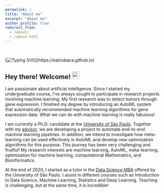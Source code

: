 ```yaml
---
permalink: /
title: "About me"
excerpt: "About me"
author_profile: true
redirect_from: 
  - /about/
  - /about.html
---
```

<br>

[![Typing SVG](https://readme-typing-svg.herokuapp.com?color=011B56&size=30&width=500&height=100&lines=Hello!;Ol%C3%A1!;%C2%A1Hola!;Ciao!;Salut!;Kia+ora!;%E3%82%84%E3%81%82;%E4%BD%A0%E5%A5%BD;Nice+to+meet+you!)](https://ealcobaca.github.io)

Hey there! Welcome! <img src="https://media.giphy.com/media/hvRJCLFzcasrR4ia7z/giphy.gif" width="25px">
-------------------

I am passionate about artificial intelligence. Since I started my undergraduate course, I've always sought to participate in research projects involving machine learning. My first research was to detect tumors through gene expression. I finished my degree by introducing an AutoML system that automatically recommended machine learning algorithms for gene expression data. What we can do with machine learning is really fabulous!

I am currently a Ph.D. candidate at the [University of São Paulo](https://www.icmc.usp.br/). Together with my [advisor](https://www.icmc.usp.br/pessoas/andre), we are developing a project to automate end-to-end machine learning pipelines. In addition, we intend to investigate how meta-learning can be used effectively in AutoML and develop new optimization algorithms for this purpose. This journey has been very challenging and fruitful! My research interests are machine learning, AutoML, meta-learning, optimization for machine learning, computational Mathematics, and Bioinformatics.

At the end of 2020, I started as a tutor in the [Data Science MBA](http://cemeai.icmc.usp.br/MBA/) offered by the University of São Paulo. I assist in different courses such as Introduction to Data Science, Machine Learning, Statistics and Deep Learning. Teaching is challenging, but at the same time, it is incredible!

